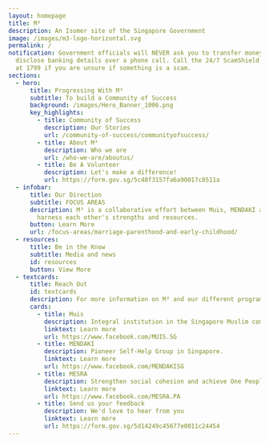 ```yaml
---
layout: homepage
title: M³
description: An Isomer site of the Singapore Government
image: /images/m3-logo-horizontal.svg
permalink: /
notification: Government officials will NEVER ask you to transfer money or
  disclose banking details over a phone call. Call the 24/7 ScamShield Helpline
  at 1799 if you are unsure if something is a scam.
sections:
  - hero:
      title: Progressing With M³
      subtitle: To build a Community of Success
      background: /images/Hero_Banner_1006.png
      key_highlights:
        - title: Community of Success
          description: Our Stories
          url: /community-of-success/communityofsuccess/
        - title: About M³
          description: Who we are
          url: /who-we-are/aboutus/
        - title: Be A Volunteer
          description: Let's make a difference!
          url: https://form.gov.sg/5c48f3157fa6a90017c8511a
  - infobar:
      title: Our Direction
      subtitle: FOCUS AREAS
      description: M³ is a collaborative effort between Muis, MENDAKI and MESRA to
        harness each other's strengths and resources.
      button: Learn More
      url: /focus-areas/marriage-parenthood-and-early-childhood/
  - resources:
      title: Be in the Know
      subtitle: Media and news
      id: resources
      button: View More
  - textcards:
      title: Reach Out
      id: textcards
      description: For more information on M³ and our different programmes
      cards:
        - title: Muis
          description: Integral institution in the Singapore Muslim community.
          linktext: Learn more
          url: https://www.facebook.com/MUIS.SG
        - title: MENDAKI
          description: Pioneer Self-Help Group in Singapore.
          linktext: Learn more
          url: https://www.facebook.com/MENDAKISG
        - title: MESRA
          description: Strengthen social cohesion and achieve One People, One Singapore.
          linktext: Learn more
          url: https://www.facebook.com/MESRA.PA
        - title: Send us your feedback
          description: We'd love to hear from you
          linktext: Learn more
          url: https://form.gov.sg/5d14249c45677e0011c24454
---
```

